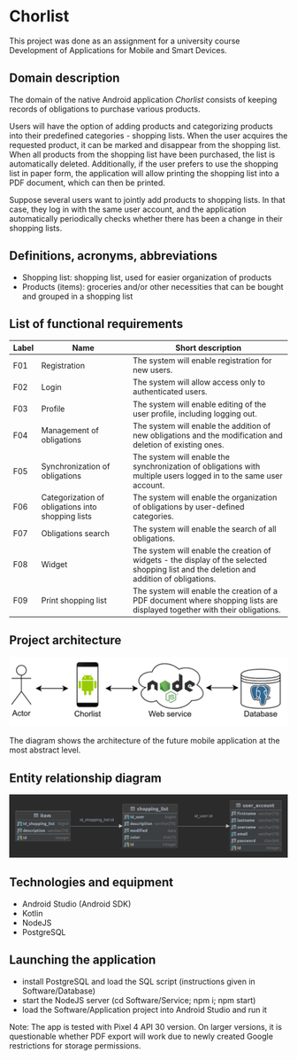 # Chorlist

This project was done as an assignment for a university course Development of Applications for Mobile and Smart Devices.


## Domain description

The domain of the native Android application *Chorlist* consists of keeping records of obligations to purchase various products.

Users will have the option of adding products and categorizing products into their predefined categories - shopping lists. When the user acquires the requested product, it can be marked and disappear from the shopping list. When all products from the shopping list have been purchased, the list is automatically deleted. Additionally, if the user prefers to use the shopping list in paper form, the application will allow printing the shopping list into a PDF document, which can then be printed.

Suppose several users want to jointly add products to shopping lists. In that case, they log in with the same user account, and the application automatically periodically checks whether there has been a change in their shopping lists.

## Definitions, acronyms, abbreviations

- Shopping list: shopping list, used for easier organization of products
- Products (items): groceries and/or other necessities that can be bought and grouped in a shopping list

## List of functional requirements

Label  | Name                                     | Short description
------  | ----------------------------------------- | ----------------------------------------------------------------------------------------------------------
F01 | Registration | The system will enable registration for new users.
F02 | Login | The system will allow access only to authenticated users.
F03 | Profile | The system will enable editing of the user profile, including logging out.
F04 | Management of obligations | The system will enable the addition of new obligations and the modification and deletion of existing ones.
F05 | Synchronization of obligations | The system will enable the synchronization of obligations with multiple users logged in to the same user account.
F06 | Categorization of obligations into shopping lists | The system will enable the organization of obligations by user-defined categories.
F07 | Obligations search | The system will enable the search of all obligations.
F08 | Widget | The system will enable the creation of widgets - the display of the selected shopping list and the deletion and addition of obligations.
F09 | Print shopping list | The system will enable the creation of a PDF document where shopping lists are displayed together with their obligations.

## Project architecture

![Arhitektura projekta "Arhitektura projekta"](Documentation/architecture.png)

The diagram shows the architecture of the future mobile application at the most abstract level.

## Entity relationship diagram

![era_model](Documentation/era_model.png)

## Technologies and equipment

- Android Studio (Android SDK)
- Kotlin
- NodeJS
- PostgreSQL

## Launching the application

- install PostgreSQL and load the SQL script (instructions given in Software/Database)
- start the NodeJS server (cd Software/Service; npm i; npm start)
- load the Software/Application project into Android Studio and run it

Note: The app is tested with Pixel 4 API 30 version. On larger versions, it is questionable whether PDF export will work due to newly created Google restrictions for storage permissions.
